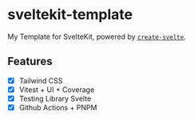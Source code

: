 # sveltekit-template

My Template for SvelteKit, powered by [`create-svelte`](https://github.com/sveltejs/kit/tree/master/packages/create-svelte).

## Features

- [x] Tailwind CSS
- [x] Vitest + UI + Coverage
- [x] Testing Library Svelte
- [x] Github Actions + PNPM 
